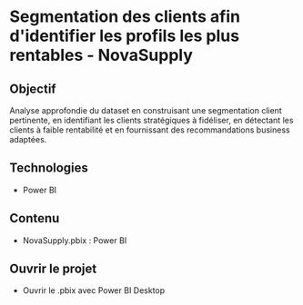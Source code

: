 # Segmentation des clients afin d'identifier les profils les plus rentables - NovaSupply

## Objectif
Analyse approfondie du dataset en construisant une segmentation client pertinente, en identifiant les clients stratégiques à fidéliser, en détectant les clients à faible rentabilité et en fournissant des recommandations business adaptées.

## Technologies
- Power BI

## Contenu
- NovaSupply.pbix : Power BI

## Ouvrir le projet
- Ouvrir le .pbix avec Power BI Desktop
